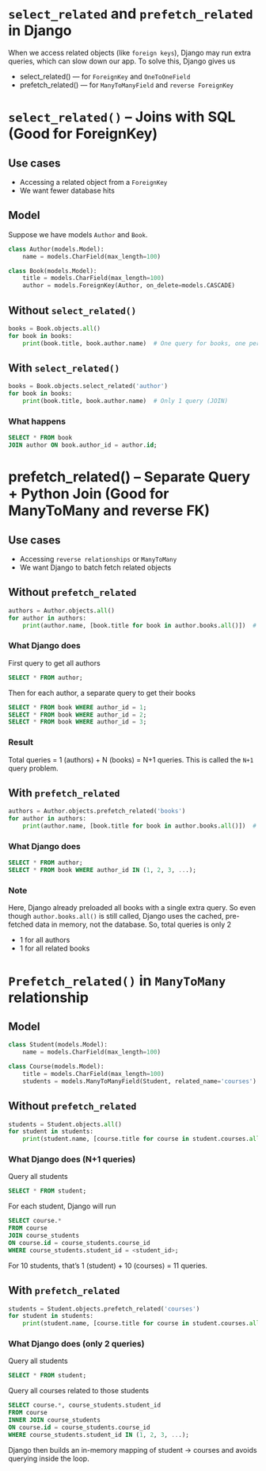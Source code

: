 # `select_related` and `prefetch_related` in Django
When we access related objects (like `foreign keys`), Django may run extra queries, which can slow down our app. To solve this, Django gives us
- select_related() — for `ForeignKey` and `OneToOneField`
- prefetch_related() — for `ManyToManyField` and `reverse ForeignKey`

# `select_related()` – Joins with SQL (Good for ForeignKey)
## Use cases
- Accessing a related object from a `ForeignKey`
- We want fewer database hits

## Model
Suppose we have models `Author` and `Book`.
```py
class Author(models.Model):
    name = models.CharField(max_length=100)

class Book(models.Model):
    title = models.CharField(max_length=100)
    author = models.ForeignKey(Author, on_delete=models.CASCADE)
```
## Without `select_related()`
```py
books = Book.objects.all()
for book in books:
    print(book.title, book.author.name)  # One query for books, one per author = N+1 queries
```

## With `select_related()`
```py
books = Book.objects.select_related('author')
for book in books:
    print(book.title, book.author.name)  # Only 1 query (JOIN)
```

### What happens
```sql
SELECT * FROM book
JOIN author ON book.author_id = author.id;
```

# prefetch_related() – Separate Query + Python Join (Good for ManyToMany and reverse FK)
## Use cases
- Accessing `reverse relationships` or `ManyToMany`
- We want Django to batch fetch related objects

## Without `prefetch_related`
```py
authors = Author.objects.all()
for author in authors:
    print(author.name, [book.title for book in author.books.all()])  # N+1 queries
```
### What Django does
First query to get all authors
```sql
SELECT * FROM author;
```
Then for each author, a separate query to get their books
```sql
SELECT * FROM book WHERE author_id = 1;
SELECT * FROM book WHERE author_id = 2;
SELECT * FROM book WHERE author_id = 3;
```
### Result
Total queries = 1 (authors) + N (books) = N+1 queries. This is called the `N+1` query problem.

## With `prefetch_related`
```py
authors = Author.objects.prefetch_related('books')
for author in authors:
    print(author.name, [book.title for book in author.books.all()])  # Only 2 queries
```

### What Django does
```sql
SELECT * FROM author;
SELECT * FROM book WHERE author_id IN (1, 2, 3, ...);
```

### Note
Here, Django already preloaded all books with a single extra query. So even though `author.books.all()` is still called, Django uses the cached, pre-fetched data in memory, not the database. So, total queries is only 2
- 1 for all authors
- 1 for all related books


# `Prefetch_related()` in `ManyToMany` relationship

## Model
```py
class Student(models.Model):
    name = models.CharField(max_length=100)

class Course(models.Model):
    title = models.CharField(max_length=100)
    students = models.ManyToManyField(Student, related_name='courses')
```

## Without `prefetch_related`
```py
students = Student.objects.all()
for student in students:
    print(student.name, [course.title for course in student.courses.all()])
```

### What Django does (N+1 queries)
Query all students
```sql
SELECT * FROM student;
```
For each student, Django will run
```sql
SELECT course.*
FROM course
JOIN course_students
ON course.id = course_students.course_id
WHERE course_students.student_id = <student_id>;
```
For 10 students, that’s 1 (student) + 10 (courses) = 11 queries.


## With `prefetch_related`
```py
students = Student.objects.prefetch_related('courses')
for student in students:
    print(student.name, [course.title for course in student.courses.all()])
```

### What Django does (only 2 queries)
Query all students
```sql
SELECT * FROM student;
```
Query all courses related to those students
```sql
SELECT course.*, course_students.student_id
FROM course
INNER JOIN course_students
ON course.id = course_students.course_id
WHERE course_students.student_id IN (1, 2, 3, ...);
```
Django then builds an in-memory mapping of student → courses and avoids querying inside the loop.